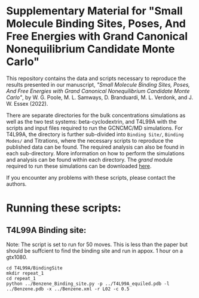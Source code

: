 # Supplementary Material for "Small Molecule Binding Sites, Poses, And Free Energies with Grand Canonical Nonequilibrium Candidate Monte Carlo"

This repository contains the data and scripts necessary to reproduce the results presented in our manuscript, _"Small Molecule Binding Sites, Poses, And Free Energies with Grand Canonical Nonequilibrium Candidate Monte Carlo"_, by W. G. Poole, M. L. Samways, D. Branduardi, M. L. Verdonk, and J. W. Essex (2022).

There are separate directories for the bulk concentrations simulations as well as the two test systems: beta-cyclodextrin, and T4L99A with the scripts and input files required to run the GCNCMC/MD simulations. For T4L99A, the directory is further sub-divided into ```Binding Site/```, ```Binding Modes/``` and Titrations, where the necessary scripts to reproduce the published data can be found. The required analysis can also be found in each sub-directory. More information on how to perform the simulations and analysis can be found within each directory. The _grand_ module required to run these simulations can be downloaded [here](https:github.com/essex-lab/ligand-grand/').

If you encounter any problems with these scripts, please contact the authors.

# Running these scripts:

## T4L99A Binding site:

Note: The script is set to run for 50 moves. This is less than the paper but should be suffcient to find the binding site and run in appox. 1 hour on a gtx1080.

```
cd T4L99A/BindingSite
mkdir repeat_1
cd repeat_1
python ../Benzene_Binding_site.py -p ../T4L99A_equiled.pdb -l ../Benzene.pdb -x ../Benzene.xml -r L02 -c 0.5
```
